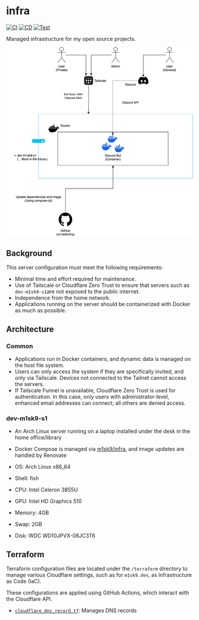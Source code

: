 # infra

[![CI](https://github.com/m1sk9/infra/actions/workflows/ci.yaml/badge.svg)](https://github.com/m1sk9/infra/actions/workflows/ci.yaml)
[![CD](https://github.com/m1sk9/infra/actions/workflows/cd.yaml/badge.svg)](https://github.com/m1sk9/infra/actions/workflows/cd.yaml)
[![Test](https://github.com/m1sk9/infra/actions/workflows/test.yaml/badge.svg)](https://github.com/m1sk9/infra/actions/workflows/test.yaml)

Managed infrastructure for my open source projects.

![Diagram](./docs/diagram.svg)

## Background

This server configuration must meet the following requirements:

- Minimal time and effort required for maintenance.
- Use of Tailscale or Cloudflare Zero Trust to ensure that servers such as `dev-m1sk9-s1`are not exposed to the public internet.
- Independence from the home network.
- Applications running on the server should be containerized with Docker as much as possible.

## Architecture

### Common

- Applications run in Docker containers, and dynamic data is managed on the host file system.
- Users can only access the system if they are specifically invited, and only via Tailscale. Devices not connected to the Tailnet cannot access the servers.
- If Tailscale Funnel is unavailable, Cloudflare Zero Trust is used for authentication. In this case, only users with administrator-level, enhanced email addresses can connect; all others are denied access.

### dev-m1sk9-s1

- An Arch Linux server running on a laptop installed under the desk in the home office/library
- Docker Compose is managed via [m1sk9/infra](https://github.com/m1sk9/infra), and image updates are handled by Renovate

- OS: Arch Linux x86_64
- Shell: fish
- CPU: Intel Celeron 3855U
- GPU: Intel HD Graphics 510
- Memory: 4GB
- Swap: 2GB
- Disk: WDC WD10JPVX-08JC3T6

## Terraform

Terraform configuration files are located under the `/terraform` directory to manage various Cloudflare settings, such as for `m1sk9.dev`, as Infrastructure as Code (IaC).

These configurations are applied using GitHub Actions, which interact with the Cloudflare API.

- [`cloudflare_dns_record.tf`](./terraform/cloudflare_dns_record.tf): Manages DNS records
